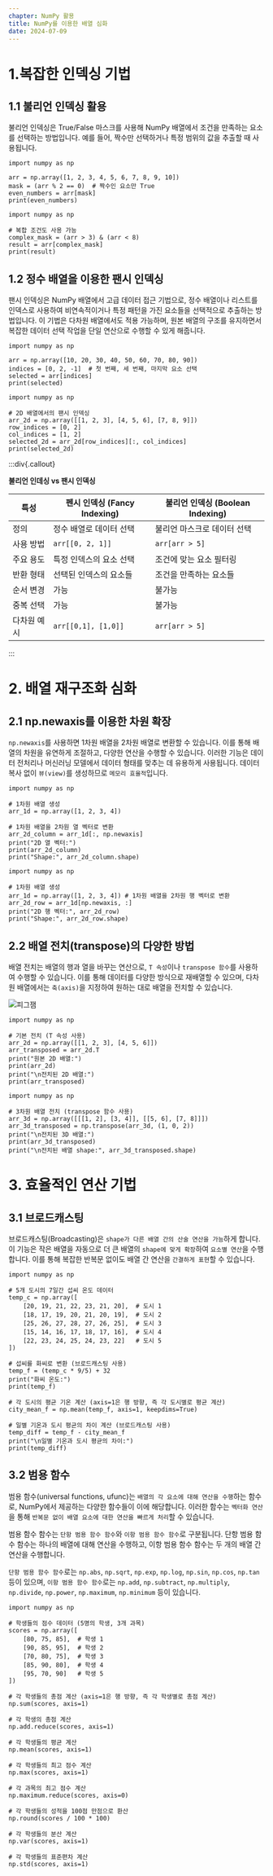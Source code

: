 ```yaml
---
chapter: NumPy 활용
title: NumPy를 이용한 배열 심화
date: 2024-07-09
---
```

# 1.복잡한 인덱싱 기법

## 1.1 불리언 인덱싱 활용

불리언 인덱싱은 True/False 마스크를 사용해 NumPy 배열에서 조건을 만족하는 요소를 선택하는 방법입니다. 예를 들어, 짝수만 선택하거나 특정 범위의 값을 추출할 때 사용됩니다.

```python-exec
import numpy as np

arr = np.array([1, 2, 3, 4, 5, 6, 7, 8, 9, 10])
mask = (arr % 2 == 0)  # 짝수인 요소만 True
even_numbers = arr[mask]
print(even_numbers) 
```

```python-exec
import numpy as np

# 복합 조건도 사용 가능
complex_mask = (arr > 3) & (arr < 8)
result = arr[complex_mask]
print(result) 
```


## 1.2 정수 배열을 이용한 팬시 인덱싱

팬시 인덱싱은 NumPy 배열에서 고급 데이터 접근 기법으로, 정수 배열이나 리스트를 인덱스로 사용하여 비연속적이거나 특정 패턴을 가진 요소들을 선택적으로 추출하는 방법입니다. 이 기법은 다차원 배열에서도 적용 가능하며, 원본 배열의 구조를 유지하면서 복잡한 데이터 선택 작업을 단일 연산으로 수행할 수 있게 해줍니다.
```python-exec
import numpy as np

arr = np.array([10, 20, 30, 40, 50, 60, 70, 80, 90])
indices = [0, 2, -1]  # 첫 번째, 세 번째, 마지막 요소 선택
selected = arr[indices]
print(selected) 
```

```python-exec
import numpy as np

# 2D 배열에서의 팬시 인덱싱
arr_2d = np.array([[1, 2, 3], [4, 5, 6], [7, 8, 9]])
row_indices = [0, 2]
col_indices = [1, 2]
selected_2d = arr_2d[row_indices][:, col_indices]
print(selected_2d)
```

:::div{.callout}

**불리언 인데싱 vs 팬시 인덱싱**

| 특성 | 펜시 인덱싱 (Fancy Indexing) | 불리언 인덱싱 (Boolean Indexing) |
|------|---------------------------|--------------------------------|
| 정의 | 정수 배열로 데이터 선택 | 불리언 마스크로 데이터 선택 |
| 사용 방법 | `arr[[0, 2, 1]]` | `arr[arr > 5]` |
| 주요 용도 | 특정 인덱스의 요소 선택 | 조건에 맞는 요소 필터링 |
| 반환 형태 | 선택된 인덱스의 요소들 | 조건을 만족하는 요소들 |
| 순서 변경 | 가능 | 불가능 |
| 중복 선택 | 가능 | 불가능 |
| 다차원 예시 | `arr[[0,1], [1,0]]` | `arr[arr > 5]` |
:::

# 2. 배열 재구조화 심화

## 2.1 np.newaxis를 이용한 차원 확장

`np.newaxis`를 사용하면 1차원 배열을 2차원 배열로 변환할 수 있습니다. 이를 통해 배열의 차원을 유연하게 조절하고, 다양한 연산을 수행할 수 있습니다. 이러한 기능은 데이터 전처리나 머신러닝 모델에서 데이터 형태를 맞추는 데 유용하게 사용됩니다. 데이터 복사 없이 `뷰(view)`를 생성하므로 `메모리 효율적`입니다.

```python-exec
import numpy as np

# 1차원 배열 생성
arr_1d = np.array([1, 2, 3, 4])

# 1차원 배열을 2차원 열 벡터로 변환
arr_2d_column = arr_1d[:, np.newaxis]
print("2D 열 벡터:")
print(arr_2d_column)
print("Shape:", arr_2d_column.shape)
```

```python-exec
import numpy as np

# 1차원 배열 생성
arr_1d = np.array([1, 2, 3, 4]) # 1차원 배열을 2차원 행 벡터로 변환
arr_2d_row = arr_1d[np.newaxis, :]
print("2D 행 벡터:", arr_2d_row)
print("Shape:", arr_2d_row.shape)
```


## 2.2  배열 전치(transpose)의 다양한 방법

배열 전치는 배열의 행과 열을 바꾸는 연산으로, `T 속성`이나 `transpose 함수`를 사용하여 수행할 수 있습니다. 이를 통해 데이터를 다양한 방식으로 재배열할 수 있으며, 다차원 배열에서는 `축(axis)`을 지정하여 원하는 대로 배열을 전치할 수 있습니다.

![피그잼](/images/basecamp-numpy-pandas/chapter03/transpose.png 'transpose')

```python-exec
import numpy as np

# 기본 전치 (T 속성 사용)
arr_2d = np.array([[1, 2, 3], [4, 5, 6]])
arr_transposed = arr_2d.T
print("원본 2D 배열:")
print(arr_2d)
print("\n전치된 2D 배열:")
print(arr_transposed)
```

```python-exec
import numpy as np

# 3차원 배열 전치 (transpose 함수 사용)
arr_3d = np.array([[[1, 2], [3, 4]], [[5, 6], [7, 8]]])
arr_3d_transposed = np.transpose(arr_3d, (1, 0, 2))
print("\n전치된 3D 배열:")
print(arr_3d_transposed)
print("\n전치된 배열 shape:", arr_3d_transposed.shape)
```


# 3. 효율적인 연산 기법

## 3.1 브로드캐스팅

브로드캐스팅(Broadcasting)은  `shape가 다른 배열 간의 산술 연산을 가능`하게 합니다. 이 기능은 작은 배열을 자동으로 더 큰 배열의 `shape에 맞게 확장`하여 `요소별 연산`을 수행합니다. 이를 통해 복잡한 반복문 없이도 배열 간 연산을 `간결하게 표현`할 수 있습니다. 

```python-exec
import numpy as np

# 5개 도시의 7일간 섭씨 온도 데이터
temp_c = np.array([
    [20, 19, 21, 22, 23, 21, 20],  # 도시 1
    [18, 17, 19, 20, 21, 20, 19],  # 도시 2
    [25, 26, 27, 28, 27, 26, 25],  # 도시 3
    [15, 14, 16, 17, 18, 17, 16],  # 도시 4
    [22, 23, 24, 25, 24, 23, 22]   # 도시 5
])

# 섭씨를 화씨로 변환 (브로드캐스팅 사용)
temp_f = (temp_c * 9/5) + 32
print("화씨 온도:")
print(temp_f)

# 각 도시의 평균 기온 계산 (axis=1은 행 방향, 즉 각 도시별로 평균 계산)
city_mean_f = np.mean(temp_f, axis=1, keepdims=True)

# 일별 기온과 도시 평균의 차이 계산 (브로드캐스팅 사용)
temp_diff = temp_f - city_mean_f
print("\n일별 기온과 도시 평균의 차이:")
print(temp_diff)
```

## 3.2 범용 함수

범용 함수(universal functions, ufunc)는 `배열의 각 요소에 대해 연산을 수행`하는 함수로, NumPy에서 제공하는 다양한 함수들이 이에 해당합니다. 이러한 함수는 `벡터화 연산`을 통해 `반복문 없이 배열 요소에 대한 연산을 빠르게 처리`할 수 있습니다. 

범용 함수 함수는 `단항 범용 함수 함수`와 `이항 범용 함수 함수`로 구분됩니다. 단항 범용 함수 함수는 하나의 배열에 대해 연산을 수행하고, 이항 범용 함수 함수는 두 개의 배열 간 연산을 수행합니다.

`단항 범용 함수 함수`로는 `np.abs`, `np.sqrt`, `np.exp`, `np.log`, `np.sin`, `np.cos`, `np.tan` 등이 있으며, `이항 범용 함수 함수`로는 `np.add`, `np.subtract`, `np.multiply`, `np.divide`, `np.power`, `np.maximum`, `np.minimum` 등이 있습니다.

```python-exec
import numpy as np

# 학생들의 점수 데이터 (5명의 학생, 3개 과목)
scores = np.array([
    [80, 75, 85],  # 학생 1
    [90, 85, 95],  # 학생 2
    [70, 80, 75],  # 학생 3
    [85, 90, 80],  # 학생 4
    [95, 70, 90]   # 학생 5
])

# 각 학생들의 총점 계산 (axis=1은 행 방향, 즉 각 학생별로 총점 계산)
np.sum(scores, axis=1)

# 각 학생의 총점 계산
np.add.reduce(scores, axis=1)

# 각 학생들의 평균 계산
np.mean(scores, axis=1)

# 각 학생들의 최고 점수 계산
np.max(scores, axis=1)

# 각 과목의 최고 점수 계산
np.maximum.reduce(scores, axis=0)

# 각 학생들의 성적을 100점 만점으로 환산
np.round(scores / 100 * 100)

# 각 학생들의 분산 계산
np.var(scores, axis=1)

# 각 학생들의 표준편차 계산
np.std(scores, axis=1)
```